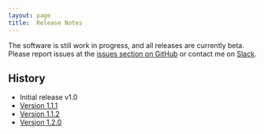 ```yaml
---
layout: page
title:  Release Notes
---
```


The software is still work in progress, and all releases are currently beta. Please report issues at the [issues section on GitHub](https://github.com/mskg/homey-heating/issues) or contact me on [Slack](https://athomcommunity.slack.com/team/mskg).

## History

* Initial release v1.0
* [Version 1.1.1](/releasenotes/v01-01)
* [Version 1.1.2](/releasenotes/v01-01-02)
* [Version 1.2.0](/releasenotes/v01-02-00)
